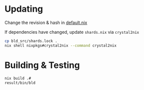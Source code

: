# Updating

Change the revision & hash in [default.nix](default.nix)

If dependencies have changed, update `shards.nix` via `crystal2nix`
```sh
cp bld_src/shards.lock .
nix shell nixpkgs#crystal2nix --command crystal2nix
```

# Building & Testing

```sh
nix build .#
result/bin/bld
```
